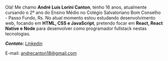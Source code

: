 Olá! Me chamo **André Luís Lorini Canton**, tenho 16 anos, atualmente cursando o 2º ano do Ensino Médio no Colégio Salvatoriano Bom Conselho - Passo Fundo, Rs. No atual momento estou estudando desenvolvimento web, focando em **HTML, CSS e JavaScript**, pretendo focar em **React, React Native e Node** para desenvolver como programador fullstack nestas tecnologias.

***Contato:***
[Linkedin](https://www.linkedin.com/in/andré-canton-85981b1b1)

E-mail: andrecanton18@gmail.com
